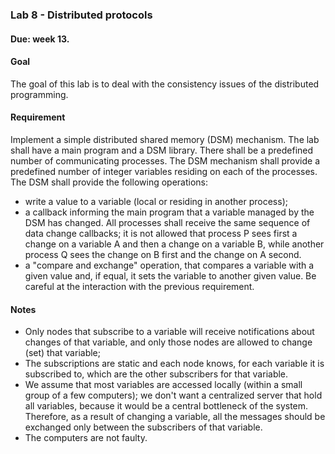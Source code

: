 ### Lab 8 - Distributed protocols
#### Due: week 13.
#### Goal
The goal of this lab is to deal with the consistency issues of the distributed programming.

#### Requirement
Implement a simple distributed shared memory (DSM) mechanism. The lab shall have a main program and a DSM library. There shall be a predefined number of communicating processes. The DSM mechanism shall provide a predefined number of integer variables residing on each of the processes. The DSM shall provide the following operations:
- write a value to a variable (local or residing in another process);
- a callback informing the main program that a variable managed by the DSM has changed. All processes shall receive the same sequence of data change callbacks; it is not allowed that process P sees first a change on a variable A and then a change on a variable B, while another process Q sees the change on B first and the change on A second.
- a "compare and exchange" operation, that compares a variable with a given value and, if equal, it sets the variable to another given value. Be careful at the interaction with the previous requirement. 

#### Notes
- Only nodes that subscribe to a variable will receive notifications about changes of that variable, and only those nodes are allowed to change (set) that variable;
- The subscriptions are static and each node knows, for each variable it is subscribed to, which are the other subscribers for that variable.
- We assume that most variables are accessed locally (within a small group of a few computers); we don't want a centralized server that hold all variables, because it would be a central bottleneck of the system. Therefore, as a result of changing a variable, all the messages should be exchanged only between the subscribers of that variable.
- The computers are not faulty. 